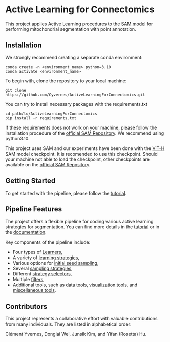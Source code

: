 # Active Learning for Connectomics

This project applies Active Learning procedures to the [SAM model](https://github.com/facebookresearch/segment-anything) for performing mitochondrial segmentation with point annotation.

## Installation


We strongly recommend creating a separate conda environment:

```
conda create -n <environment_name> python=3.10
conda activate <environment_name>
```

To begin with, clone the repository to your local machine:

```
git clone https://github.com/Cyvernes/ActiveLearningForConnectomics.git
```

You can try to install necessary packages with the requirements.txt

```
cd path/to/ActiveLearningForConnectomics
pip install -r requirements.txt
```
If these requirements does not work on your machine, please follow the installation procedure of the [official SAM Repository](https://github.com/facebookresearch/segment-anything#installation). We recommend using python3.10.

This project uses SAM and our experiments have been done with the [ViT-H](https://dl.fbaipublicfiles.com/segment_anything/sam_vit_h_4b8939.pth) SAM model checkpoint. It is recomended to use this checkpoint. Should your machine not able to load the checkpoint, other checkpoints are available on the [official SAM Repository](https://github.com/facebookresearch/segment-anything#model-checkpoints).

## Getting Started

To get started with the pipeline, please follow the [tutorial](https://github.com/Cyvernes/ActiveLearningForConnectomics/blob/main/TUTORIAL.md).


## Pipeline Features

The project offers a flexible pipeline for coding various active learning strategies for segmentation. You can find more details in the [tutorial](https://github.com/Cyvernes/ActiveLearningForConnectomics/blob/main/TUTORIAL.md) or in the [documentation](https://cyvernes.github.io/AL_Docs/index.html#welcome-to-active-learning-for-connectomics-s-documentation).

Key components of the pipeline include:

- Four types of [Learners](https://cyvernes.github.io/AL_Docs/Learners.html#module-Learners),
- A variety of [learning strategies](https://cyvernes.github.io/AL_Docs/learning_strategies.html#module-learning_strategies),
- Various options for [initial seed sampling](https://cyvernes.github.io/AL_Docs/first_seeds_selector.html#module-first_seeds_selector),
- Several [sampling strategies](https://cyvernes.github.io/AL_Docs/next_seeds_strategies.html#module-next_seeds_strategies),
- Different [strategy selectors](https://cyvernes.github.io/AL_Docs/strategy_selectors.html#module-strategy_selectors),
- Multiple [filters](https://cyvernes.github.io/AL_Docs/filters.html#module-filters),
- Additional tools, such as [data tools](https://cyvernes.github.io/AL_Docs/data_tools.html#module-data_tools), [visualization tools](https://cyvernes.github.io/AL_Docs/plot_tools.html#module-plot_tools), and [miscellaneous tools](https://cyvernes.github.io/AL_Docs/tools.html#module-tools).

## Contributors

This project represents a collaborative effort with valuable contributions from many individuals. They are listed in alphabetical order:

Clément Yvernes, Donglai Wei, Junsik Kim, and Yifan (Rosetta) Hu.
